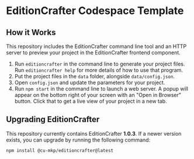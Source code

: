 # EditionCrafter Codespace Template

## How it Works

This repository includes the EditionCrafter command line tool and an HTTP server to preview your project in the EditionCrafter frontend component.

1. Run `editioncrafter` in the command line to generate your project files. Run `editioncrafter help` for more details of how to use that program.
2. Put the project files in the `data` folder, alongside `data/config.json`.
3. Open `config.json` and update the parameters for your project.
4. Run `npm start` in the command line to launch a web server. A popup will appear on the bottom right of your screen with an "Open in Browser" button. Click that to get a live view of your project in a new tab.

## Upgrading EditionCrafter

This repository currently contains EditionCrafter **1.0.3**. If a newer version exists, you can upgrade by running the following command:

```
npm install @cu-mkp/editioncrafter@latest
```
